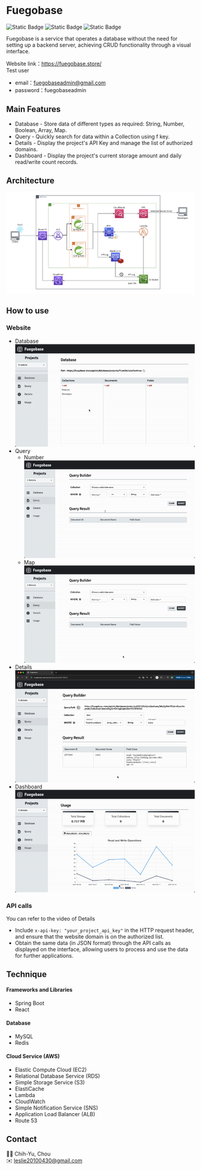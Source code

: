 # Fuegobase
![Static Badge](https://img.shields.io/badge/AWS-Service-grey?logo=amazonaws&color=orange) ![Static Badge](https://img.shields.io/badge/Backend-SpringBoot-grey?logo=springboot&color=green) 
![Static Badge](https://img.shields.io/badge/Frontend-React-grey?logo=react&color=1b81a6)

Fuegobase is a service that operates a database without the need for setting up a backend server, achieving CRUD functionality through a visual interface.  

Website link：https://fuegobase.store/     
Test user    
- email：fuegobaseadmin@gmail.com    
- password：fuegobaseadmin    

## Main Features
- Database - Store data of different types as required: String, Number, Boolean, Array, Map.
- Query - Quickly search for data within a Collection using f key.
- Details - Display the project's API Key and manage the list of authorized domains.
- Dashboard - Display the project's current storage amount and daily read/write count records.

## Architecture
![image](https://github.com/leslie1612/Fuegobase/blob/main/assets/fuegobase-infrastructure.png)

## How to use
### Website 
- Database       
	![image](https://github.com/leslie1612/Fuegobase/blob/main/assets/fuegobase-database-converter.gif)     
- Query
	- Number     
	![image](https://github.com/leslie1612/Fuegobase/blob/main/assets/fuegobase-query-number-converter.gif)    
	- Map    
   	![image](https://github.com/leslie1612/Fuegobase/blob/main/assets/fuegobase-query-map-converter.gif)    
- Details    
  	![image](https://github.com/leslie1612/Fuegobase/blob/main/assets/fuegobase-details-converter.gif)     
- Dashboard     
	![image](https://github.com/leslie1612/Fuegobase/blob/main/assets/fuegobase-date-pick-converter.gif)     

### API calls
You can refer to the video of Details
- Include `x-api-key: "your_project_api_key"` in the HTTP request header, and ensure that the website domain is on the authorized list.
- Obtain the same data (in JSON format) through the API calls as displayed on the interface, allowing users to process and use the data for further applications.

## Technique
#### Frameworks and Libraries
- Spring Boot
- React
#### Database 
- MySQL
- Redis
#### Cloud Service (AWS)
- Elastic Compute Cloud (EC2)
- Relational Database Service (RDS)
- Simple Storage Service (S3)
- ElastiCache
- Lambda
- CloudWatch
- Simple Notification Service (SNS)
- Application Load Balancer (ALB)
- Route 53

## Contact
🧑‍💻 Chih-Yu, Chou   
✉️ leslie20100430@gmail.com

